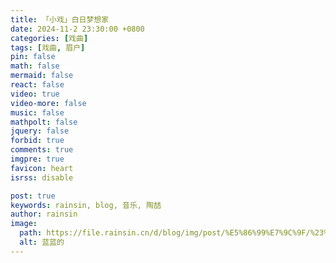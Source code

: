 ```yaml
---
title: 「小戏」白日梦想家
date: 2024-11-2 23:30:00 +0800
categories: [戏曲]
tags: [戏曲, 眉户]
pin: false
math: false
mermaid: false
react: false
video: true
video-more: false
music: false
mathpolt: false
jquery: false
forbid: true
comments: true
imgpre: true
favicon: heart
isrss: disable

post: true
keywords: rainsin, blog, 音乐, 陶喆
author: rainsin
image:
  path: https://file.rainsin.cn/d/blog/img/post/%E5%86%99%E7%9C%9F/%23%E8%B4%B0%E5%8A%A0%E5%85%AD%20-%20%E6%82%B2%E4%BC%A4%E4%B9%8B%E7%A7%8B%20%5B27P-333MB%5D%20%2320230903b/c%20(27).webp
  alt: 蓝蓝的
---
```


<div id="blue" style="width: 100%;aspect-ratio: 1920 / 1080;margin:20px 0;"></div>

<script>
window.load_event = {
    ...window.load_event,
    player_video: () => {

      new Artplayer({
        container: '#blue',
        url: 'https://file.rainsin.cn/d/blog/music/%E6%B2%99%E6%BB%A9.mov',
        theme: "#1677b3",
          autoMini: false,
          flip: true,
          playbackRate: true,
          screenshot: true,
          hotkey: true,
          pip: true,
          mutex: true,
          fullscreen: true,
          fullscreenWeb: true,
          miniProgressBar: true,
          playsInline: true,
          setting: true,
          autoOrientation: true,
      });
    }
}
</script>